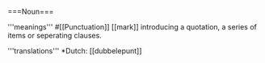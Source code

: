 ===Noun===

'''meanings'''
#[[Punctuation]] [[mark]] introducing a quotation, a series of items or seperating clauses.

'''translations'''
*Dutch: [[dubbelepunt]]